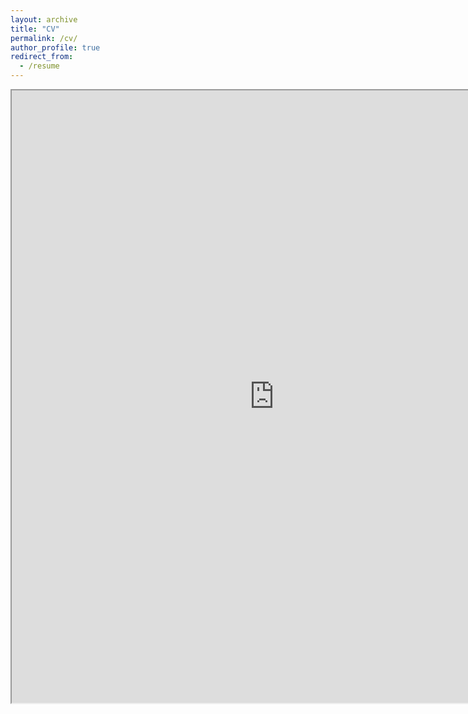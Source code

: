 ```yaml
---
layout: archive
title: "CV"
permalink: /cv/
author_profile: true
redirect_from:
  - /resume
---
```


<iframe src="https://drive.google.com/file/d/1c-jJJcgdeRVBf6xCXpfXyFAX7XLk-qpc/preview" width="840" height="980" allow="autoplay"></iframe>

